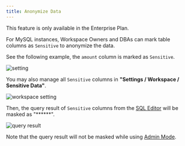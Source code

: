 ```yaml
---
title: Anonymize Data
---
```


<HintBlock type="info">

This feature is only available in the Enterprise Plan.

</HintBlock>

For MySQL instances, Workspace Owners and DBAs can mark table columns as `Sensitive` to anonymize the data.

See the following example, the `amount` column is marked as `Sensitive`.

![setting](/content/docs/security/anonymize-data/anonymize-data-setting.webp)

You may also manage all `Sensitive` columns in **"Settings / Workspace / Sensitive Data"**.

![workspace setting](/content/docs/security/anonymize-data/anonymize-data-workspace-setting.webp)

Then, the query result of `Sensitive` columns from the [SQL Editor](/docs/sql-editor/overview) will be masked as "\*\*\*\*\*\*".

![query result](/content/docs/security/anonymize-data/anonymize-data-masked.webp)

Note that the query result will not be masked while using [Admin Mode](/docs/sql-editor/admin-mode).
